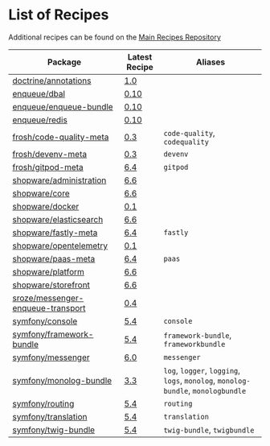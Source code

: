 # List of Recipes

Additional recipes can be found on the [Main Recipes Repository](https://github.com/symfony/recipes/blob/flex/main/RECIPES.md)

| Package | Latest Recipe | Aliases |
| --- | --- | --- |
| [doctrine/annotations](https://packagist.org/packages/doctrine/annotations) | [1.0](doctrine/annotations/1.0) |  |
| [enqueue/dbal](https://packagist.org/packages/enqueue/dbal) | [0.10](enqueue/dbal/0.10) |  |
| [enqueue/enqueue-bundle](https://packagist.org/packages/enqueue/enqueue-bundle) | [0.10](enqueue/enqueue-bundle/0.10) |  |
| [enqueue/redis](https://packagist.org/packages/enqueue/redis) | [0.10](enqueue/redis/0.10) |  |
| [frosh/code-quality-meta](https://packagist.org/packages/frosh/code-quality-meta) | [0.3](frosh/code-quality-meta/0.3) | `code-quality`, `codequality` |
| [frosh/devenv-meta](https://packagist.org/packages/frosh/devenv-meta) | [0.3](frosh/devenv-meta/0.3) | `devenv` |
| [frosh/gitpod-meta](https://packagist.org/packages/frosh/gitpod-meta) | [6.4](frosh/gitpod-meta/6.4) | `gitpod` |
| [shopware/administration](https://packagist.org/packages/shopware/administration) | [6.6](shopware/administration/6.6) |  |
| [shopware/core](https://packagist.org/packages/shopware/core) | [6.6](shopware/core/6.6) |  |
| [shopware/docker](https://packagist.org/packages/shopware/docker) | [0.1](shopware/docker/0.1) |  |
| [shopware/elasticsearch](https://packagist.org/packages/shopware/elasticsearch) | [6.6](shopware/elasticsearch/6.6) |  |
| [shopware/fastly-meta](https://packagist.org/packages/shopware/fastly-meta) | [6.4](shopware/fastly-meta/6.4) | `fastly` |
| [shopware/opentelemetry](https://packagist.org/packages/shopware/opentelemetry) | [0.1](shopware/opentelemetry/0.1) |  |
| [shopware/paas-meta](https://packagist.org/packages/shopware/paas-meta) | [6.4](shopware/paas-meta/6.4) | `paas` |
| [shopware/platform](https://packagist.org/packages/shopware/platform) | [6.6](shopware/platform/6.6) |  |
| [shopware/storefront](https://packagist.org/packages/shopware/storefront) | [6.6](shopware/storefront/6.6) |  |
| [sroze/messenger-enqueue-transport](https://packagist.org/packages/sroze/messenger-enqueue-transport) | [0.4](sroze/messenger-enqueue-transport/0.4) |  |
| [symfony/console](https://packagist.org/packages/symfony/console) | [5.4](symfony/console/5.4) | `console` |
| [symfony/framework-bundle](https://packagist.org/packages/symfony/framework-bundle) | [5.4](symfony/framework-bundle/5.4) | `framework-bundle`, `frameworkbundle` |
| [symfony/messenger](https://packagist.org/packages/symfony/messenger) | [6.0](symfony/messenger/6.0) | `messenger` |
| [symfony/monolog-bundle](https://packagist.org/packages/symfony/monolog-bundle) | [3.3](symfony/monolog-bundle/3.3) | `log`, `logger`, `logging`, `logs`, `monolog`, `monolog-bundle`, `monologbundle` |
| [symfony/routing](https://packagist.org/packages/symfony/routing) | [5.4](symfony/routing/5.4) | `routing` |
| [symfony/translation](https://packagist.org/packages/symfony/translation) | [5.4](symfony/translation/5.4) | `translation` |
| [symfony/twig-bundle](https://packagist.org/packages/symfony/twig-bundle) | [5.4](symfony/twig-bundle/5.4) | `twig-bundle`, `twigbundle` |